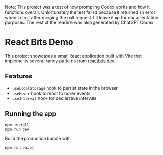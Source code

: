 Note: This project was a test of how prompting Codex works and how it functions overall. Unfortunately the test failed because it returned an error when I ran it after merging the pull request. I'll leave it up for documentation purposes. The rest of the readme was also generated by ChatGPT Codex.

# React Bits Demo

This project showcases a small React application built with [Vite](https://vite.dev) that implements several handy patterns from [reactbits.dev](https://reactbits.dev).

## Features

- `useLocalStorage` hook to persist state in the browser
- `useHover` hook to react to hover events
- `useInterval` hook for declarative intervals

## Running the app

```bash
npm install
npm run dev
```

Build the production bundle with:

```bash
npm run build
```
